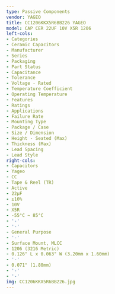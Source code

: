 ```yaml
---
type: Passive Components
vendor: YAGEO
title: CC1206KKX5R6BB226 YAGEO
model: CAP CER 22UF 10V X5R 1206
left-cols:
- Categories
- Ceramic Capacitors
- Manufacturer
- Series
- Packaging 
- Part Status
- Capacitance
- Tolerance
- Voltage - Rated
- Temperature Coefficient
- Operating Temperature
- Features
- Ratings
- Applications
- Failure Rate
- Mounting Type
- Package / Case
- Size / Dimension
- Height - Seated (Max)
- Thickness (Max)
- Lead Spacing
- Lead Style
right-cols:
- Capacitors
- Yageo
- CC
- Tape & Reel (TR) 
- Active
- 22µF
- ±10%
- 10V
- X5R
- -55°C ~ 85°C
- '-'
- '-'
- General Purpose
- '-'
- Surface Mount, MLCC
- 1206 (3216 Metric)
- 0.126" L x 0.063" W (3.20mm x 1.60mm)
- '-'
- 0.071" (1.80mm)
- '-'
- '-'
img: CC1206KKX5R6BB226.jpg
---
```

